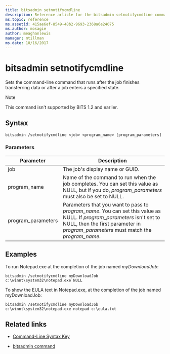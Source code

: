 ```yaml
---
title: bitsadmin setnotifycmdline
description: Reference article for the bitsadmin setnotifycmdline command, which sets the command-line command that will run when the job finishes transferring data, or when a job enters a state.
ms.topic: reference
ms.assetid: 415ae6ef-8549-48b2-9693-2368a6e24075
ms.author: mosagie
author: meaghanlewis
manager: mtillman
ms.date: 10/16/2017
---
```


# bitsadmin setnotifycmdline

Sets the command-line command that runs after the job finishes transferring data or after a job enters a specified state.

> [!NOTE]
> This command isn't supported by BITS 1.2 and earlier.

## Syntax

```
bitsadmin /setnotifycmdline <job> <program_name> [program_parameters]
```

### Parameters

| Parameter | Description |
| --------- | ----------- |
| job | The job's display name or GUID. |
| program_name | Name of the command to run when the job completes. You can set this value as NULL, but if you do, *program_parameters* must also be set to NULL. |
| program_parameters | Parameters that you want to pass to *program_name*. You can set this value as NULL. If *program_parameters* isn't set to NULL, then the first parameter in *program_parameters* must match the *program_name*. |

## Examples

To run Notepad.exe at the completion of the job named *myDownloadJob*:

```
bitsadmin /setnotifycmdline myDownloadJob c:\winnt\system32\notepad.exe NULL
```

To show the EULA text in Notepad.exe, at the completion of the job named myDownloadJob:

```
bitsadmin /setnotifycmdline myDownloadJob c:\winnt\system32\notepad.exe notepad c:\eula.txt
```

## Related links

- [Command-Line Syntax Key](command-line-syntax-key.md)

- [bitsadmin command](bitsadmin.md)
